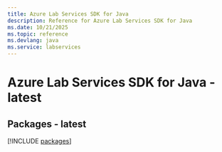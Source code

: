 ```yaml
---
title: Azure Lab Services SDK for Java
description: Reference for Azure Lab Services SDK for Java
ms.date: 10/21/2025
ms.topic: reference
ms.devlang: java
ms.service: labservices
---
```

# Azure Lab Services SDK for Java - latest
## Packages - latest
[!INCLUDE [packages](lab-services-index.md)]